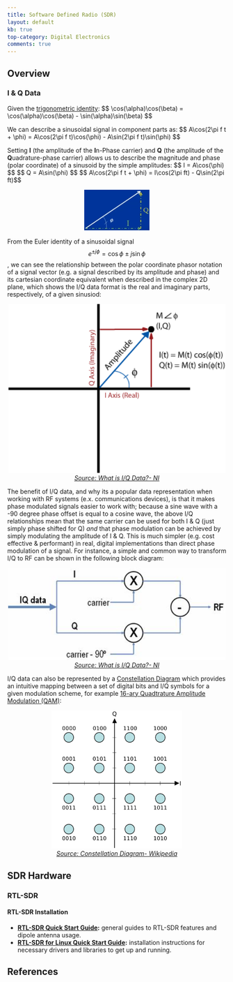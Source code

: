 ```yaml
---
title: Software Defined Radio (SDR)
layout: default
kb: true
top-category: Digital Electronics
comments: true
---
```


## Overview

### I & Q Data

Given the [trigonometric identity](https://en.wikipedia.org/wiki/Trigonometry): \$\$ \cos(\alpha)\cos(\beta) = \cos(\alpha)\cos(\beta) - \sin(\alpha)\sin(\beta) $$

We can describe a sinusoidal signal in component parts as: \$\$ A\cos(2\pi f t + \phi) = A\cos(2\pi f t)\cos(\phi) - A\sin(2\pi f t)\sin(\phi) $$

Setting **I** (the amplitude of the **I**n-Phase carrier) and **Q** (the amplitude of the **Q**uadrature-phase carrier) allows us to describe the magnitude and phase (polar coordinate) of a sinusoid by the simple amplitudes:
\$\$ I = A\cos(\phi) \$\$
\$\$ Q = A\sin(\phi) \$\$
\$\$ A\cos(2\pi f t + \phi) = I\cos(2\pi ft) - Q\sin(2\pi ft)\$\$

<center><img src="IQ.png" width="150"></center>

From the Euler identity of a sinusoidal signal $$ e^{\pm j \phi}=\cos \phi \pm j\sin \phi$$, we can see the relationship between the polar coordinate phasor notation of a signal vector (e.g. a signal described by its amplitude and phase) and its cartesian coordinate equivalent when described in the complex 2D plane, which shows the I/Q data format is the real and imaginary parts, respectively, of a given sinusiod:
<center><img src="iq_polarrep.gif" width="500"></center>
<center><i><a href="https://web.archive.org/web/20200415113535/www.ni.com/tutorial/4805/en/">Source: What is I/Q Data?- NI</a></i></center>

The benefit of I/Q data, and why its a popular data representation when working with RF systems (e.x. communications devices), is that it makes phase modulated signals easier to work with; because a sine wave with a -90 degree phase offset is equal to a cosine wave, the above I/Q relationships mean that the same carrier can be used for both I & Q (just simply phase shifted for Q) _and_ that phase modulation can be achieved by simply modulating the amplitude of I & Q. This is much simpler (e.g. cost effective & performant) in real, digital implementations than direct phase modulation of a signal. For instance, a simple and common way to transform I/Q to RF can be shown in the following block diagram:
<center><img src="iq_modulator.jpeg" width="500"></center>
<center><i><a href="https://web.archive.org/web/20200415113535/www.ni.com/tutorial/4805/en/">Source: What is I/Q Data?- NI</a></i></center>

I/Q data can also be represented by a [Constellation Diagram](https://en.wikipedia.org/wiki/Constellation_diagram) which provides an intuitive mapping between a set of digital bits and I/Q symbols for a given modulation scheme, for example [16-ary Quadtrature Amplitude Modulation (QAM)](https://en.wikipedia.org/wiki/Quadrature_amplitude_modulation):
<center><img src="16QAM.png" width="300"></center>
<center><i><a href="https://en.wikipedia.org/wiki/Constellation_diagram">Source: Constellation Diagram- Wikipedia</a></i></center>


## SDR Hardware

### RTL-SDR

#### RTL-SDR Installation

- **[RTL-SDR Quick Start Guide](https://www.rtl-sdr.com/rtl-sdr-quick-start-guide/):** general guides to RTL-SDR features and dipole antenna usage.
- **[RTL-SDR for Linux Quick Start Guide](https://ranous.wordpress.com/rtl-sdr4linux/):** installation instructions for necessary drivers and libraries to get up and running.

## References

